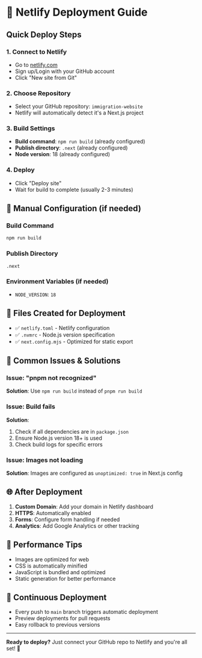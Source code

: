 # 🚀 Netlify Deployment Guide

## Quick Deploy Steps

### 1. **Connect to Netlify**
- Go to [netlify.com](https://netlify.com)
- Sign up/Login with your GitHub account
- Click "New site from Git"

### 2. **Choose Repository**
- Select your GitHub repository: `immigration-website`
- Netlify will automatically detect it's a Next.js project

### 3. **Build Settings**
- **Build command**: `npm run build` (already configured)
- **Publish directory**: `.next` (already configured)
- **Node version**: 18 (already configured)

### 4. **Deploy**
- Click "Deploy site"
- Wait for build to complete (usually 2-3 minutes)

## 🔧 Manual Configuration (if needed)

### Build Command
```bash
npm run build
```

### Publish Directory
```
.next
```

### Environment Variables (if needed)
- `NODE_VERSION`: `18`

## 📁 Files Created for Deployment

- ✅ `netlify.toml` - Netlify configuration
- ✅ `.nvmrc` - Node.js version specification
- ✅ `next.config.mjs` - Optimized for static export

## 🚨 Common Issues & Solutions

### Issue: "pnpm not recognized"
**Solution**: Use `npm run build` instead of `pnpm run build`

### Issue: Build fails
**Solution**: 
1. Check if all dependencies are in `package.json`
2. Ensure Node.js version 18+ is used
3. Check build logs for specific errors

### Issue: Images not loading
**Solution**: Images are configured as `unoptimized: true` in Next.js config

## 🌐 After Deployment

1. **Custom Domain**: Add your domain in Netlify dashboard
2. **HTTPS**: Automatically enabled
3. **Forms**: Configure form handling if needed
4. **Analytics**: Add Google Analytics or other tracking

## 📱 Performance Tips

- Images are optimized for web
- CSS is automatically minified
- JavaScript is bundled and optimized
- Static generation for better performance

## 🔄 Continuous Deployment

- Every push to `main` branch triggers automatic deployment
- Preview deployments for pull requests
- Easy rollback to previous versions

---

**Ready to deploy?** Just connect your GitHub repo to Netlify and you're all set! 🎉
